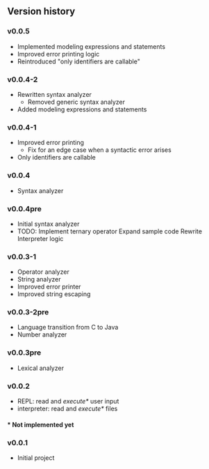 ## Version history

### v0.0.5
- Implemented modeling expressions and statements
- Improved error printing logic
- Reintroduced "only identifiers are callable"

### v0.0.4-2
- Rewritten syntax analyzer
    - Removed generic syntax analyzer
- Added modeling expressions and statements

### v0.0.4-1
- Improved error printing
    - Fix for an edge case when a syntactic error arises
- Only identifiers are callable

### v0.0.4
- Syntax analyzer

### v0.0.4pre
- Initial syntax analyzer
- TODO: Implement ternary operator
        Expand sample code
        Rewrite Interpreter logic

### v0.0.3-1
- Operator analyzer
- String analyzer
- Improved error printer
- Improved string escaping

### v0.0.3-2pre
- Language transition from C to Java
- Number analyzer

### v0.0.3pre
- Lexical analyzer

### v0.0.2
- REPL: read and _execute*_ user input
- interpreter: read and _execute*_ files

#### * Not implemented yet

### v0.0.1
- Initial project
